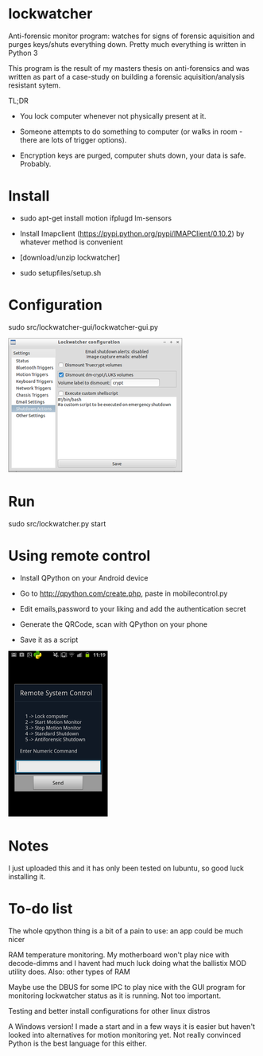 lockwatcher
===========

Anti-forensic monitor program: watches for signs of forensic aquisition and purges keys/shuts everything down.
Pretty much everything is written in Python 3


This program is the result of my masters thesis on anti-forensics and was written as part of a case-study on
building a forensic aquisition/analysis resistant sytem.

TL;DR

* You lock computer whenever not physically present at it.

* Someone attempts to do something to computer (or walks in room - there are lots of trigger options).

* Encryption keys are purged, computer shuts down, your data is safe. Probably.

Install
=============
* sudo apt-get install motion ifplugd lm-sensors

* Install Imapclient (https://pypi.python.org/pypi/IMAPClient/0.10.2) by whatever method is convenient 

* [download/unzip lockwatcher]

* sudo setupfiles/setup.sh


Configuration
================
sudo src/lockwatcher-gui/lockwatcher-gui.py

![Configure via the GUI](guipicture.png)

Run
============
sudo src/lockwatcher.py start

Using remote control
====================
* Install QPython on your Android device

* Go to http://qpython.com/create.php, paste in mobilecontrol.py

* Edit emails,password to your liking and add the authentication secret

* Generate the QRCode, scan with QPython on your phone

* Save it as a script

![The mobile control interface](mcpicture.png)

Notes
===========
I just uploaded this and it has only been tested on lubuntu, so good luck installing it.

To-do list
===========
The whole qpython thing is a bit of a pain to use: an app could be much nicer

RAM temperature monitoring. My motherboard won't play nice with decode-dimms and I havent had much luck doing what the ballistix MOD utility does. 
Also: other types of RAM

Maybe use the DBUS for some IPC to play nice with the GUI program for monitoring lockwatcher status as it is running. Not too important.

Testing and better install configurations for other linux distros

A Windows version! I made a start and in a few ways it is easier but haven't looked into alternatives for motion monitoring yet. Not really convinced Python is the best language for this either.
 
